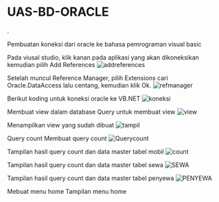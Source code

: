 # UAS-BD-ORACLE
.

Pembuatan koneksi dari oracle ke bahasa pemrograman visual basic

Pada viusal studio, klik kanan pada aplikasi yang akan dikoneksikan kemudian pilih Add References
![addreferences](https://user-images.githubusercontent.com/45530085/150466130-0a58095e-44f7-4547-888a-c527f92abeb9.jpg)














Setelah muncul Reference Manager, pilih  Extensions cari Oracle.DataAccess lalu centang, kemudian klik Ok.
![refmanager](https://user-images.githubusercontent.com/45530085/150466834-020d88b3-2c88-42a0-9f61-afc62df803a9.jpg)




















Berikut koding untuk koneksi oracle ke VB.NET
![koneksi](https://user-images.githubusercontent.com/45530085/150466214-ab689e47-79b9-4f52-b1e0-208dc0bc9329.jpg)












Membuat view dalam database
Query untuk membuat view
![view](https://user-images.githubusercontent.com/45530085/150466222-eac2ca66-dca5-4d72-9096-17ff75dad8cb.jpg)



















Menampilkan view yang sudah dibuat
![tampil](https://user-images.githubusercontent.com/45530085/150466230-a9ebe561-a8f0-472d-b815-ffbe7f488218.jpg)




Query count
Membuat query count
![Querycount](https://user-images.githubusercontent.com/45530085/150466271-f52c52d4-c508-4da2-bf75-4675f11529a6.jpg)
 
Tampilan hasil query count dan data master tabel mobil
![count](https://user-images.githubusercontent.com/45530085/150466296-faa0d035-7aad-4dc3-9aca-55a9885fe833.jpg)

 



Tampilan hasil query count dan data master tabel sewa
![SEWA](https://user-images.githubusercontent.com/45530085/150466306-d226b940-6fe7-4de4-8bff-1ab82244ea23.jpg)
 

Tampilan hasil query count dan data master tabel penyewa
![PENYEWA](https://user-images.githubusercontent.com/45530085/150466318-f340473c-e22d-4f3d-9ff8-2cac9e4fd1a1.jpg)
 

Mebuat menu home
Tampilan menu home


